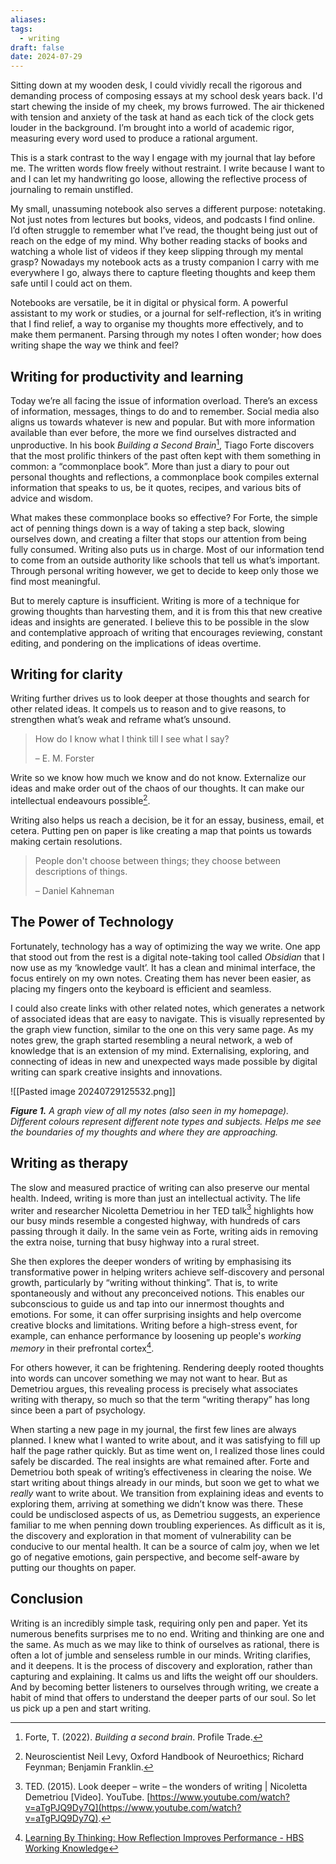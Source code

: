 ```yaml
---
aliases: 
tags:
  - writing
draft: false
date: 2024-07-29
---
```

Sitting down at my wooden desk, I could vividly recall the rigorous and demanding process of composing essays at my school desk years back. I'd start chewing the inside of my cheek, my brows furrowed. The air thickened with tension and anxiety of the task at hand as each tick of the clock gets louder in the background. I’m brought into a world of academic rigor, measuring every word used to produce a rational argument.

This is a stark contrast to the way I engage with my journal that lay before me. The written words flow freely without restraint. I write because I want to and I can let my handwriting go loose, allowing the reflective process of journaling to remain unstifled.

My small, unassuming notebook also serves a different purpose: notetaking. Not just notes from lectures but books, videos, and podcasts I find online. I’d often struggle to remember what I’ve read, the thought being just out of reach on the edge of my mind. Why bother reading stacks of books and watching a whole list of videos if they keep slipping through my mental grasp? Nowadays my notebook acts as a trusty companion I carry with me everywhere I go, always there to capture fleeting thoughts and keep them safe until I could act on them.

Notebooks are versatile, be it in digital or physical form. A powerful assistant to my work or studies, or a journal for self-reflection, it’s in writing that I find relief, a way to organise my thoughts more effectively, and to make them permanent. Parsing through my notes I often wonder; how does writing shape the way we think and feel?

## Writing for productivity and learning

Today we’re all facing the issue of information overload. There’s an excess of information, messages, things to do and to remember. Social media also aligns us towards whatever is new and popular. But with more information available than ever before, the more we find ourselves distracted and unproductive. In his book _Building a Second Brain_[^1], Tiago Forte discovers that the most prolific thinkers of the past often kept with them something in common: a “commonplace book”. More than just a diary to pour out personal thoughts and reflections, a commonplace book compiles external information that speaks to us, be it quotes, recipes, and various bits of advice and wisdom. 

What makes these commonplace books so effective? For Forte, the simple act of penning things down is a way of taking a step back, slowing ourselves down, and creating a filter that stops our attention from being fully consumed. Writing also puts us in charge. Most of our information tend to come from an outside authority like schools that tell us what’s important. Through personal writing however, we get to decide to keep only those we find most meaningful. 

But to merely capture is insufficient. Writing is more of a technique for growing thoughts than harvesting them, and it is from this that new creative ideas and insights are generated. I believe this to be possible in the slow and contemplative approach of writing that encourages reviewing, constant editing, and pondering on the implications of ideas overtime. 

## Writing for clarity

Writing further drives us to look deeper at those thoughts and search for other related ideas. It compels us to reason and to give reasons, to strengthen what’s weak and reframe what’s unsound.

> How do I know what I think till I see what I say?
> 
> – E. M. Forster

Write so we know how much we know and do not know. Externalize our ideas and make order out of the chaos of our thoughts. It can make our intellectual endeavours possible[^2].

Writing also helps us reach a decision, be it for an essay, business, email, et cetera. Putting pen on paper is like creating a map that points us towards making certain resolutions.

> People don't choose between things; they choose between descriptions of things.
> 
> – Daniel Kahneman

## The Power of Technology

Fortunately, technology has a way of optimizing the way we write. One app that stood out from the rest is a digital note-taking tool called _Obsidian_ that I now use as my ‘knowledge vault’. It has a clean and minimal interface, the focus entirely on my own notes. Creating them has never been easier, as placing my fingers onto the keyboard is efficient and seamless.

I could also create links with other related notes, which generates a network of associated ideas that are easy to navigate. This is visually represented by the graph view function, similar to the one on this very same page. As my notes grew, the graph started resembling a neural network, a web of knowledge that is an extension of my mind. Externalising, exploring, and connecting of ideas in new and unexpected ways made possible by digital writing can spark creative insights and innovations.

![[Pasted image 20240729125532.png]]

***Figure 1.** A graph view of all my notes (also seen in my homepage). Different colours represent different note types and subjects. Helps me see the boundaries of my thoughts and where they are approaching.*

## Writing as therapy

The slow and measured practice of writing can also preserve our mental health. Indeed, writing is more than just an intellectual activity. The life writer and researcher Nicoletta Demetriou in her TED talk[^3] highlights how our busy minds resemble a congested highway, with hundreds of cars passing through it daily. In the same vein as Forte, writing aids in removing the extra noise, turning that busy highway into a rural street. 

She then explores the deeper wonders of writing by emphasising its transformative power in helping writers achieve self-discovery and personal growth, particularly by “writing without thinking”. That is, to write spontaneously and without any preconceived notions. This enables our subconscious to guide us and tap into our innermost thoughts and emotions. For some, it can offer surprising insights and help overcome creative blocks and limitations. Writing before a high-stress event, for example, can enhance performance by loosening up people's *working memory* in their prefrontal cortex[^4].

For others however, it can be frightening. Rendering deeply rooted thoughts into words can uncover something we may not want to hear. But as Demetriou argues, this revealing process is precisely what associates writing with therapy, so much so that the term “writing therapy” has long since been a part of psychology.

When starting a new page in my journal, the first few lines are always planned. I knew what I wanted to write about, and it was satisfying to fill up half the page rather quickly. But as time went on, I realized those lines could safely be discarded. The real insights are what remained after. Forte and Demetriou both speak of writing’s effectiveness in clearing the noise. We start writing about things already in our minds, but soon we get to what we _really_ want to write about. We transition from explaining ideas and events to exploring them, arriving at something we didn’t know was there. These could be undisclosed aspects of us, as Demetriou suggests, an experience familiar to me when penning down troubling experiences. As difficult as it is, the discovery and exploration in that moment of vulnerability can be conducive to our mental health. It can be a source of calm joy, when we let go of negative emotions, gain perspective, and become self-aware by putting our thoughts on paper.

## Conclusion

Writing is an incredibly simple task, requiring only pen and paper. Yet its numerous benefits surprises me to no end. Writing and thinking are one and the same. As much as we may like to think of ourselves as rational, there is often a lot of jumble and senseless rumble in our minds. Writing clarifies, and it deepens. It is the process of discovery and exploration, rather than capturing and explaining. It calms us and lifts the weight off our shoulders. And by becoming better listeners to ourselves through writing, we create a habit of mind that offers to understand the deeper parts of our soul. So let us pick up a pen and start writing.

[^1]: Forte, T. (2022). _Building a second brain_. Profile Trade.
[^2]: Neuroscientist Neil Levy, Oxford Handbook of Neuroethics; Richard Feynman; Benjamin Franklin.
[^3]: TED. (2015). Look deeper – write – the wonders of writing | Nicoletta Demetriou [Video]. YouTube. [https://www.youtube.com/watch?v=aTgPJQ9Dy7Q](https://www.youtube.com/watch?v=aTgPJQ9Dy7Q).
[^4]: [Learning By Thinking: How Reflection Improves Performance - HBS Working Knowledge](https://hbswk.hbs.edu/item/learning-by-thinking-how-reflection-improves-performance)
